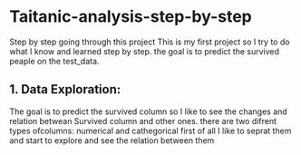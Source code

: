 # Taitanic-analysis-step-by-step
Step by step  going through this project 
This is my  first project so I try to do what I know and learned step by step.
the  goal is to predict the  survived peaple on the test_data.

## 1. Data  Exploration:
The goal is to predict the survived column so I  like  to see the changes and relation betwean Survived column and other ones.
there are two difrent types ofcolumns: numerical  and cathegorical 
first of all I like to seprat  them  and  start to explore and see the relation  between  them 
